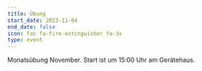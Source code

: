 ```yaml
---
title: Übung
start_date: 2023-11-04
end_date: false
icon: fas fa-fire-extinguisher fa-3x
type: event
---
```

Monatsübung November.  Start ist um 15:00 Uhr am Gerätehaus.